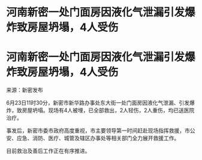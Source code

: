 # 河南新密一处门面房因液化气泄漏引发爆炸致房屋坍塌，4人受伤

# 河南新密一处门面房因液化气泄漏引发爆炸致房屋坍塌，4人受伤

来源：新密发布

6月23日11时30分，新密市新华路办事处东大街一处门面房因液化气泄漏、引发爆炸，致房屋坍塌。现场有4人被埋，已全部救出，2人轻伤，2人重伤，均已送医院治疗。

事发后，新密市委市政府高度重视，市主要领导第一时间赶赴现场指挥救援，市公安、应急、消防、医疗、城管及辖区办事处等相关部门全力展开救援工作。

目前救治及善后工作正在有序推进。

